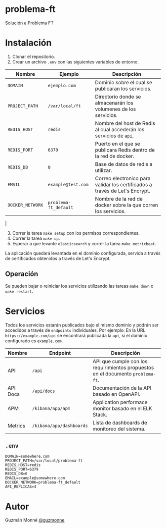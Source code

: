 # problema-ft
Solución a Problema FT

# Instalación

1. Clonar el repositorio.
2. Crear un archivo `.env` con las siguientes variables de entorno.

| Nombre | Ejemplo | Descripción |
| --- | --- | ---|
| `DOMAIN` | `ejemplo.com` | Dominio sobre el cual se publicaran los servicios. |
| `PROJECT_PATH` | `/var/local/ft` | Directorio donde se almacenarán los volumenes de los servicios. |
| `REDIS_HOST` | `redis` | Nombre del host de Redis al cual accederán los servicios de `api`. |
| `REDIS_PORT` | `6379` | Puerto en el que se publicara Redis dentro de la red de docker. |
| `REDIS_DB` | `0` | Base de datos de redis a utilizar. |
| `EMAIL` | `example@test.com` | Correo electronico para validar los certificados a través de Let's Encrypt. |
| `DOCKER_NETWORK` | `problema-ft_default` | Nombre de la red de docker sobre la que corren los servicios. |
|

3. Correr la tarea `make setup` con los permisos correspondientes.
4. Correr la tarea `make up`.
5. Esperar a que levante `elasticsearch` y correr la tarea `make metricbeat`.

La aplicación quedará levantada en el dominio configurada, servida a través de certificados obtenidos a través de Let's Encrypt.

## Operación

Se pueden bajar o reiniciar los servicios utilizando las tareas `make down` o `make restart`.

# Servicios

Todos los servicios estarán publicados bajo el mismo dominio y podrán ser accedidos a través de `endpoints` individuales. Por ejemplo: En la URL `https://example.com/api` se encontrará publicada la `api`, si el dominio configurado es `example.com`.

| Nombre | Endpoint | Descripción |
| --- | --- | --- |
| API | `/api` | API que cumple con los requirimientos propuestos en el documento `problema-ft`.
| API Docs | `/api/docs` | Documentación de la API basado en OpenAPI. |
| APM | `/kibana/app/apm` | Application performace monitor basado en el ELK Stack. |
| Metrics | `/kibana/app/dashboards` | Lista de dashboards de monitoreo del sistema. |

## `.env`

```
DOMAIN=somewhere.com
PROJECT_PATH=/var/local/problema-ft
REDIS_HOST=redis
REDIS_PORT=6379
REDIS_DB=0
EMAIL=example@somewhere.com
DOCKER_NETWORK=problema-ft_default
API_REPLICAS=4
```

# Autor

Guzmán Monné [@guzmonne](https://twitter.com/guzmonne)